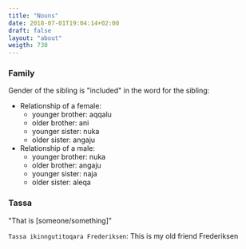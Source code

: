 ```yaml
---
title: "Nouns"
date: 2018-07-01T19:04:14+02:00
draft: false
layout: "about"
weigth: 730
---
```


### Family

Gender of the sibling is "included" in the word for the sibling:
* Relationship of a female:
  * younger brother: aqqalu
  * older brother: ani
  * younger sister: nuka
  * older sister: angaju
* Relationship of a male:
  * younger brother: nuka
  * older brother: angaju
  * younger sister: naja
  * older sister: aleqa

### Tassa

"That is [someone/something]"

`Tassa ikinngutitoqara Frederiksen`: This is my old friend Frederiksen
